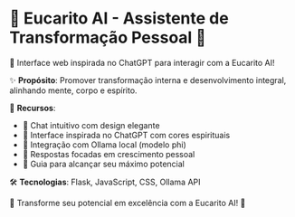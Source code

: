 # 🧠 Eucarito AI - Assistente de Transformação Pessoal 🌟

🚀 Interface web inspirada no ChatGPT para interagir com a Eucarito AI!

✨ **Propósito**: Promover transformação interna e desenvolvimento integral, alinhando mente, corpo e espírito.

🔮 **Recursos**:
- 💬 Chat intuitivo com design elegante
- 🌈 Interface inspirada no ChatGPT com cores espirituais
- 🤖 Integração com Ollama local (modelo phi)
- 🧘 Respostas focadas em crescimento pessoal
- 💪 Guia para alcançar seu máximo potencial

🛠️ **Tecnologias**: Flask, JavaScript, CSS, Ollama API

🌱 Transforme seu potencial em excelência com a Eucarito AI! 🌱
